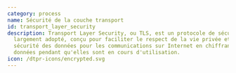 ```yaml
---
category: process
name: Sécurité de la couche transport
id: transport_layer_security
description: Transport Layer Security, ou TLS, est un protocole de sécurité
  largement adopté, conçu pour faciliter le respect de la vie privée et la
  sécurité des données pour les communications sur Internet en chiffrant les
  données pendant qu'elles sont en cours d'utilisation.
icon: /dtpr-icons/encrypted.svg
---
```

